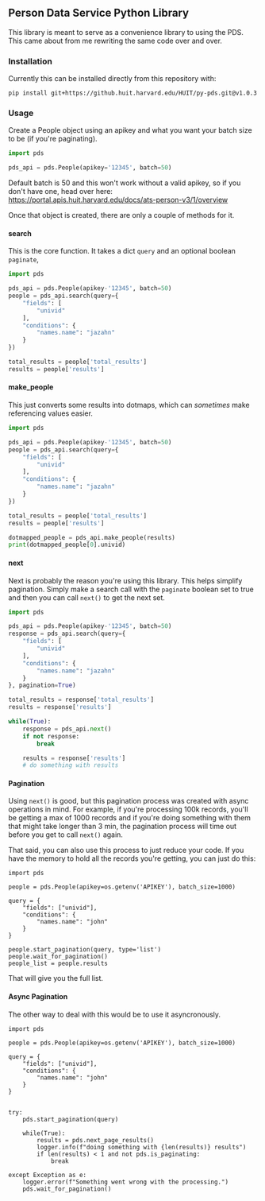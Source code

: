 
## Person Data Service Python Library

This library is meant to serve as a convenience library to using the PDS. This came about from me rewriting the same code over and over. 

### Installation

Currently this can be installed directly from this repository with:

```
pip install git+https://github.huit.harvard.edu/HUIT/py-pds.git@v1.0.3
```

### Usage

Create a People object using an apikey and what you want your batch size to be (if you're paginating). 

```py
import pds

pds_api = pds.People(apikey='12345', batch=50)
```

Default batch is 50 and this won't work without a valid apikey, so if you don't have one, head over here: https://portal.apis.huit.harvard.edu/docs/ats-person-v3/1/overview

Once that object is created, there are only a couple of methods for it. 

#### search

This is the core function. It takes a dict `query` and an optional boolean `paginate`, 

```py
import pds

pds_api = pds.People(apikey-'12345', batch=50)
people = pds_api.search(query={
    "fields": [
        "univid"
    ],
    "conditions": {
        "names.name": "jazahn"
    }
})

total_results = people['total_results']
results = people['results']
```


#### make_people

This just converts some results into dotmaps, which can _sometimes_ make referencing values easier.  

```py
import pds

pds_api = pds.People(apikey-'12345', batch=50)
people = pds_api.search(query={
    "fields": [
        "univid"
    ],
    "conditions": {
        "names.name": "jazahn"
    }
})

total_results = people['total_results']
results = people['results']

dotmapped_people = pds_api.make_people(results)
print(dotmapped_people[0].univid)
```

#### next

Next is probably the reason you're using this library. This helps simplify pagination. Simply make a search call with the `paginate` boolean set to true and then you can call `next()` to get the next set. 

```py
import pds

pds_api = pds.People(apikey-'12345', batch=50)
response = pds_api.search(query={
    "fields": [
        "univid"
    ],
    "conditions": {
        "names.name": "jazahn"
    }
}, pagination=True)

total_results = response['total_results']
results = response['results']

while(True):
    response = pds_api.next()
    if not response:
        break

    results = response['results']
    # do something with results
```

#### Pagination

Using `next()` is good, but this pagination process was created with async operations in mind. For example, if you're processing 100k records, you'll be getting a max of 1000 records and if you're doing something with them that might take longer than 3 min, the pagination process will time out before you get to call `next()` again. 

That said, you can also use this process to just reduce your code. If you have the memory to hold all the records you're getting, you can just do this:

```
import pds

people = pds.People(apikey=os.getenv('APIKEY'), batch_size=1000)

query = {
    "fields": ["univid"],
    "conditions": {
        "names.name": "john"
    }
}

people.start_pagination(query, type='list')
people.wait_for_pagination()
people_list = people.results
```

That will give you the full list.

#### Async Pagination

The other way to deal with this would be to use it asyncronously. 

```
import pds

people = pds.People(apikey=os.getenv('APIKEY'), batch_size=1000)

query = {
    "fields": ["univid"],
    "conditions": {
        "names.name": "john"
    }
}


try:
    pds.start_pagination(query)

    while(True):
        results = pds.next_page_results()
        logger.info(f"doing something with {len(results)} results")
        if len(results) < 1 and not pds.is_paginating:
            break
        
except Exception as e:
    logger.error(f"Something went wrong with the processing.")
    pds.wait_for_pagination()
```